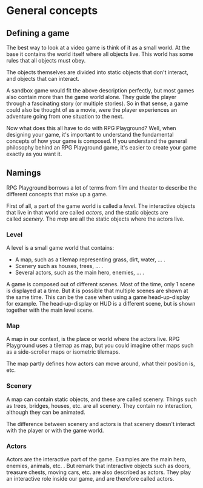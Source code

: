 # General concepts

## Defining a game

The best way to look at a video game is think of it as a small world. At the base it contains the world itself where all objects live. This world has some rules that all objects must obey.

The objects themselves are divided into static objects that don't interact, and objects that can interact.

A sandbox game would fit the above description perfectly, but most games also contain more than the game world alone. They guide the player through a fascinating story (or multiple stories). So in that sense, a game could also be thought of as a movie, were the player experiences an adventure going from one situation to the next.

Now what does this all have to do with RPG Playground? Well, when designing your game, it's important to understand the fundamental concepts of how your game is composed. If you understand the general philosophy behind an RPG Playground game, it's easier to create your game exactly as you want it.

## Namings

RPG Playground borrows a lot of terms from film and theater to describe the different concepts that make up a game.

First of all, a part of the game world is called a *level*. The interactive objects that live in that world are called *actors*, and the static objects are called *scenery*. The *map* are all the static objects where the actors live.

### Level

A level is a small game world that contains:

-   A map, such as a tilemap representing grass, dirt, water, ... .
-   Scenery such as houses, trees, ... .
-   Several actors, such as the main hero, enemies, ... .

A game is composed out of different scenes. Most of the time, only 1 scene is displayed at a time. But it is possible that multiple scenes are shown at the same time. This can be the case when using a game head-up-display for example. The head-up-display or HUD is a different scene, but is shown together with the main level scene.

### Map

A map in our context, is the place or world where the actors live. RPG Playground uses a tilemap as map, but you could imagine other maps such as a side-scroller maps or isometric tilemaps.

The map partly defines how actors can move around, what their position is, etc.

### Scenery

A map can contain static objects, and these are called scenery. Things such as trees, bridges, houses, etc. are all scenery. They contain no interaction, although they can be animated.

The difference between scenery and actors is that scenery doesn't interact with the player or with the game world.

### Actors

Actors are the interactive part of the game. Examples are the main hero, enemies, animals, etc. . But remark that interactive objects such as doors, treasure chests, moving cars, etc. are also described as actors. They play an interactive role inside our game, and are therefore called actors.